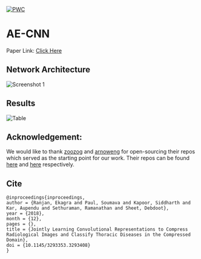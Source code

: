 [![PWC](https://img.shields.io/endpoint.svg?url=https://paperswithcode.com/badge/jointly-learning-convolutional/pneumonia-detection-on-chestx-ray14)](https://paperswithcode.com/sota/pneumonia-detection-on-chestx-ray14?p=jointly-learning-convolutional)


# AE-CNN

Paper Link: [Click Here](https://www.researchgate.net/profile/Soumava_Paul/publication/337856759_Jointly_Learning_Convolutional_Representations_to_Compress_Radiological_Images_and_Classify_Thoracic_Diseases_in_the_Compressed_Domain/links/5def31524585159aa4710d43/Jointly-Learning-Convolutional-Representations-to-Compress-Radiological-Images-and-Classify-Thoracic-Diseases-in-the-Compressed-Domain.pdf)

## Network Architecture
![Screenshot 1](https://github.com/ekagra-ranjan/AE-CNN/blob/master/ae-cnn-final.png "Net")


## Results

![Table](https://github.com/ekagra-ranjan/AE-CNN/blob/master/AE-CNN-comparison-table.png)

## Acknowledgement: 
We would like to thank [zoozog](https://github.com/zoogzog/) and [arnoweng](https://github.com/arnoweng/) for open-sourcing their repos which served as the starting point for our work. Their repos can be found [here](https://github.com/zoogzog/chexnet) and [here](https://github.com/arnoweng/CheXNet) respectively. 

## Cite
```
@inproceedings{inproceedings,
author = {Ranjan, Ekagra and Paul, Soumava and Kapoor, Siddharth and Kar, Aupendu and Sethuraman, Ramanathan and Sheet, Debdoot},
year = {2018},
month = {12},
pages = {},
title = {Jointly Learning Convolutional Representations to Compress Radiological Images and Classify Thoracic Diseases in the Compressed Domain},
doi = {10.1145/3293353.3293408}
}
```
